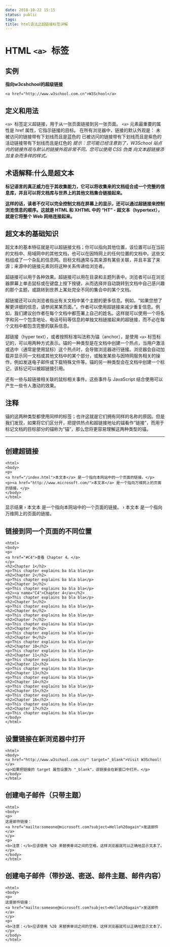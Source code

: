 ```yaml
---
date: 2018-10-22 15:15
status: public
tags:
title: html语法之超链接标签详解
---
```


# HTML `<a> `标签
## 实例
**指向w3cshchool的超级链接**
```
<a href="http://www.w3school.com.cn">W3School</a>
```
## 定义和用法
`<a> `标签定义超链接，用于从一张页面链接到另一张页面。
`<a>` 元素最重要的属性是 href 属性，它指示链接的目标。
在所有浏览器中，链接的默认外观是：
未被访问的链接带有下划线而且是蓝色的
已被访问的链接带有下划线而且是紫色的
活动链接带有下划线而且是红色的
*提示：您可能已经注意到了，W3School 站点内的链接外观与默认的链接外观非常不同。您可以使用 CSS 伪类 向文本超链接添加复杂而多样的样式。*
## 术语解释:什么是超文本
**标记语言的真正威力在于其收集能力，它可以将收集来的文档组合成一个完整的信息库，并且可以将文档库与世界上的其他文档集合链接起来。**

**这样的话，读者不仅可以完全控制文档在屏幕上的显示，还可以通过超链接来控制浏览信息的顺序。这就是 HTML 和 XHTML 中的 “HT” - 超文本（hypertext），就是它将整个 Web 网络连接起来。**
## 超文本的基础知识
超文本的基本特征就是可以超链接文档；你可以指向其他位置，该位置可以在当前的文档中、局域网中的其他文档，也可以在因特网上的任何位置的文档中。这些文档组成了一个杂乱的信息网。目标文档通常与其来源有某些关联，并且丰富了来源；来源中的链接元素则将这种关系传递给浏览者。

超链接可以用于各种效果。超链接可以用在目录和主题列表中。浏览者可以在浏览器屏幕上单击鼠标或在键盘上按下按键，从而选择并自动跳转到文档中自己感兴趣的那个主题，或跳转到世界上某处完全不同的集合中的某个文档。

超链接还可以向浏览者指出有关文档中某个主题的更多信息。例如，“如果您想了解更详细的信息，请参阅某某页面。”。作者可以使用超链接来减少重复信息。例如，我们建议创作者在每个文档中都签署上自己的姓名。这样就可以使用一个将名字和另一个包含地址、电话号码等信息的单独文档链接起来的超链接，而不必在每个文档中都包含完整的联系信息。

超链接（hyper text），或者按照标准叫法称为锚（anchor），是使用 `<a>` 标签标记的，可以用两种方式表示。锚的一种类型是在文档中创建一个热点，当用户激活或选中（通常是使用鼠标）这个热点时，会导致浏览器进行链接。浏览器会自动加载并显示同一文档或其他文档中的某个部分，或触发某些与因特网服务相关的操作，例如发送电子邮件或下载特殊文件等。锚的另一种类型会在文档中创建一个标记，该标记可以被超链接引用。

还有一些与超链接相关联的鼠标相关事件。这些事件与 JavaScript 结合使用可以产生一些令人激动的效果。

## 注释
锚的这两种类型都使用同样的标签；也许这就是它们拥有同样的名称的原因。但是我们发现，如果将它们区分开，把提供热点和超链接地址的锚看作“链接”，而用于标记文档的目标部分的锚称为“锚”，那么您将更容易理解这两种类型的锚。
- - - - -
## 创建超链接
```
<html>
<body>
<p>
<a href="/index.html">本文本</a> 是一个指向本网站中的一个页面的链接。</p>
<p><a href="http://www.microsoft.com/">本文本</a> 是一个指向万维网上的页面的链接。</p>
</body>
</html>
```
显示结果
› 本文本 是一个指向本网站中的一个页面的链接。
› 本文本 是一个指向万维网上的页面的链接。

## 链接到同一个页面的不同位置
```
<html>
<body>
<p>
<a href="#C4">查看 Chapter 4。</a>
</p>
<h2>Chapter 1</h2>
<p>This chapter explains ba bla bla</p>
<h2>Chapter 2</h2>
<p>This chapter explains ba bla bla</p>
<h2>Chapter 3</h2>
<p>This chapter explains ba bla bla</p>
<h2><a name="C4">Chapter 4</a></h2>
<p>This chapter explains ba bla bla</p>
<h2>Chapter 5</h2>
<p>This chapter explains ba bla bla</p>
<h2>Chapter 6</h2>
<p>This chapter explains ba bla bla</p>
<h2>Chapter 7</h2>
<p>This chapter explains ba bla bla</p>
<h2>Chapter 8</h2>
<p>This chapter explains ba bla bla</p>
<h2>Chapter 9</h2>
<p>This chapter explains ba bla bla</p>
<h2>Chapter 10</h2>
<p>This chapter explains ba bla bla</p>
<h2>Chapter 11</h2>
<p>This chapter explains ba bla bla</p>
<h2>Chapter 12</h2>
<p>This chapter explains ba bla bla</p>
<h2>Chapter 13</h2>
<p>This chapter explains ba bla bla</p>
<h2>Chapter 14</h2>
<p>This chapter explains ba bla bla</p>
<h2>Chapter 15</h2>
<p>This chapter explains ba bla bla</p>
<h2>Chapter 16</h2>
<p>This chapter explains ba bla bla</p>
<h2>Chapter 17</h2>
<p>This chapter explains ba bla bla</p>
</body>
</html>

```
## 设置链接在新浏览器中打开
```
<html>
<body>
<a href="http://www.w3school.com.cn/" target="_blank">Visit W3School!</a>
<p>如果把链接的 target 属性设置为 "_blank"，该链接会在新窗口中打开。</p>
</body>
</html>
```
## 创建电子邮件（只带主题）
```
<html>
<body>
<p>
这是邮件链接：
<a href="mailto:someone@microsoft.com?subject=Hello%20again">发送邮件</a>
</p>
<p>
<b>注意：</b>应该使用 %20 来替换单词之间的空格，这样浏览器就可以正确地显示文本了。
</p>
</body>
</html>
```
## 创建电子邮件（带抄送、密送、邮件主题、邮件内容）
```
<html>
<body>
<p>
这是邮件链接：
<a href="mailto:someone@microsoft.com?subject=Hello%20again">发送邮件</a>
</p>
<p>
<b>注意：</b>应该使用 %20 来替换单词之间的空格，这样浏览器就可以正确地显示文本了。
</p>
</body>
</html>
```